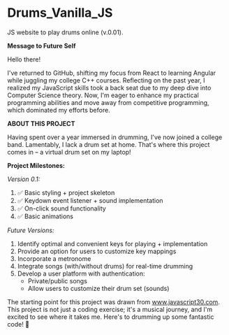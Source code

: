 # Drums_Vanilla_JS
JS website to play drums online (v.0.01).

**Message to Future Self**

Hello there!

I've returned to GitHub, shifting my focus from React to learning Angular while juggling my college C++ courses. Reflecting on the past year, I realized my JavaScript skills took a back seat due to my deep dive into Computer Science theory. Now, I'm eager to enhance my practical programming abilities and move away from competitive programming, which dominated my efforts before.

**ABOUT THIS PROJECT**

Having spent over a year immersed in drumming, I've now joined a college band. Lamentably, I lack a drum set at home. That's where this project comes in – a virtual drum set on my laptop!

**Project Milestones:**
  
*Version 0.1:*
1) ✅ Basic styling + project skeleton
2) ✅ Keydown event listener + sound implementation
3) ✅ On-click sound functionality
4) ✅ Basic animations

*Future Versions:*
1) Identify optimal and convenient keys for playing + implementation
2) Provide an option for users to customize key mappings
3) Incorporate a metronome
4) Integrate songs (with/without drums) for real-time drumming
5) Develop a user platform with authentication:
   - Private/public songs
   - Allow users to customize their drum set (sounds)

The starting point for this project was drawn from www.javascript30.com. This project is not just a coding exercise; it's a musical journey, and I'm excited to see where it takes me. Here's to drumming up some fantastic code! 🥁








